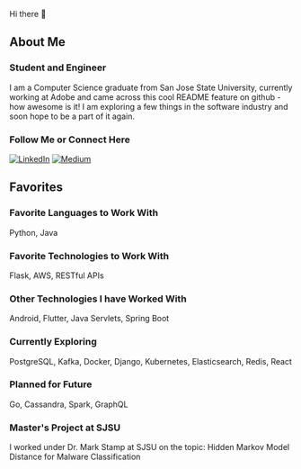 Hi there 👋
## About Me

### Student and Engineer
I am a Computer Science graduate from San Jose State University, currently working at Adobe and came across this cool README feature on github - how awesome is it! I am exploring a few things in the software industry and soon hope to be a part of it again.

### Follow Me or Connect Here
<a href="https://www.linkedin.com/in/shamlisingh/" target="_blank"><img alt="LinkedIn" src="https://img.shields.io/badge/linkedin-%230077B5.svg?&style=for-the-badge&logo=linkedin&logoColor=white" /></a>
<a href="https://medium.com/@botdotcom" target="_blank"><img alt="Medium" src="https://img.shields.io/badge/medium-%2312100E.svg?&style=for-the-badge&logo=medium&logoColor=white" /></a>

## Favorites

### Favorite Languages to Work With
Python, Java

### Favorite Technologies to Work With
Flask, AWS, RESTful APIs

### Other Technologies I have Worked With
Android, Flutter, Java Servlets, Spring Boot

### Currently Exploring
PostgreSQL, Kafka, Docker, Django, Kubernetes, Elasticsearch, Redis, React

### Planned for Future
Go, Cassandra, Spark, GraphQL

### Master's Project at SJSU
I worked under Dr. Mark Stamp at SJSU on the topic: Hidden Markov Model Distance for Malware Classification

